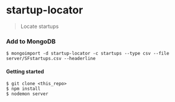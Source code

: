 startup-locator
=====

> Locate startups

### Add to MongoDB

`$ mongoimport -d startup-locator -c startups --type csv --file server/SFstartups.csv --headerline`

#### Getting started
```
$ git clone <this_repo>
$ npm install
$ nodemon server
```
